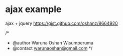 ajax example
====

ajax + jquery
https://gist.github.com/oshanz/8664920



/* 
 * @author Waruna Oshan Wisumperuma
 * @contact warunaoshan@gmail.com
 */